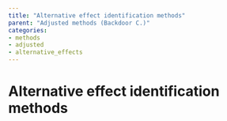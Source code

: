 ```yaml
---
title: "Alternative effect identification methods"
parent: "Adjusted methods (Backdoor C.)"
categories:
- methods
- adjusted
- alternative_effects
---
```



# Alternative effect identification methods
